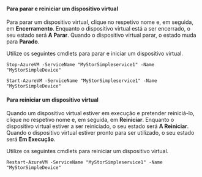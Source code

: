#### Para parar e reiniciar um dispositivo virtual
Para parar um dispositivo virtual, clique no respetivo nome e, em seguida, em **Encerramento**. Enquanto o dispositivo virtual está a ser encerrado, o seu estado será **A Parar**. Quando o dispositivo virtual parar, o estado muda para **Parado**.

Utilize os seguintes cmdlets para parar e iniciar um dispositivo virtual.

`Stop-AzureVM -ServiceName "MyStorSimpleservice1" -Name "MyStorSimpleDevice"`

`Start-AzureVM -ServiceName "MyStorSimpleservice1" -Name "MyStorSimpleDevice"`

#### Para reiniciar um dispositivo virtual
Quando um dispositivo virtual estiver em execução e pretender reiniciá-lo, clique no respetivo nome e, em seguida, em **Reiniciar**. Enquanto o dispositivo virtual estiver a ser reiniciado, o seu estado será **A Reiniciar**. Quando o dispositivo virtual estiver pronto para ser utilizado, o seu estado será **Em Execução**.

Utilize os seguintes cmdlets para reiniciar um dispositivo virtual.

`Restart-AzureVM -ServiceName "MyStorSimpleservice1" -Name "MyStorSimpleDevice"`

<!--HONumber=Sep16_HO3-->


